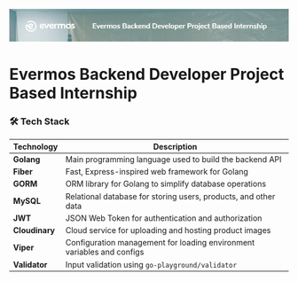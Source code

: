 ![Banner](./assets/banner.png)

# Evermos Backend Developer Project Based Internship

### 🛠️ Tech Stack

| Technology     | Description                                                               |
|----------------|---------------------------------------------------------------------------|
| **Golang**     | Main programming language used to build the backend API                   |
| **Fiber**      | Fast, Express-inspired web framework for Golang                           |
| **GORM**       | ORM library for Golang to simplify database operations                    |
| **MySQL**      | Relational database for storing users, products, and other data           |
| **JWT**        | JSON Web Token for authentication and authorization                       |
| **Cloudinary** | Cloud service for uploading and hosting product images                    |
| **Viper**      | Configuration management for loading environment variables and configs    |
| **Validator**  | Input validation using `go-playground/validator`                          |
